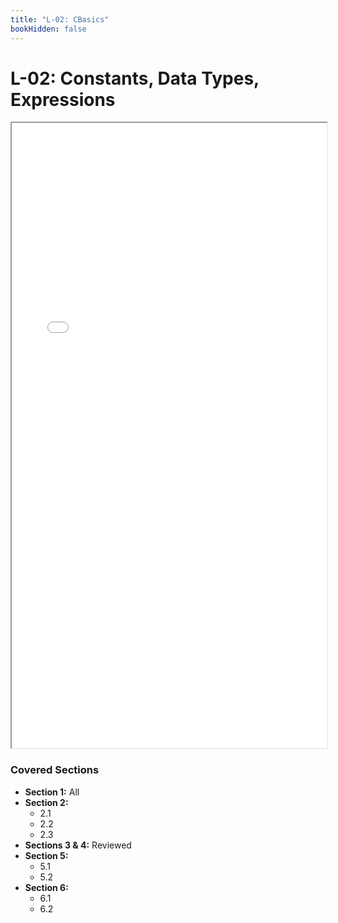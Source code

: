 ```yaml
---
title: "L-02: CBasics"
bookHidden: false
---
```


# L-02: Constants, Data Types, Expressions

<iframe src="L02_CBasics.pdf" width="100%" height="1000px" type="application/pdf">
    <p>Your browser does not support PDFs. <a href="L02_CBasics.pdf">Download the PDF</a>.</p>
</iframe>

### Covered Sections

*   **Section 1:** All
*   **Section 2:**
    *   2.1
    *   2.2
    *   2.3
*   **Sections 3 & 4:** Reviewed
*   **Section 5:**
    *   5.1
    *   5.2
*   **Section 6:**
    *   6.1
    *   6.2
